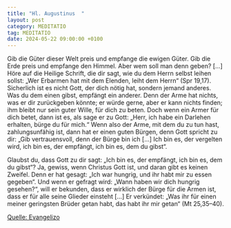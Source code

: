 ```yaml
---
title: "Hl. Augustinus  "
layout: post
category: MEDITATIO
tag: MEDITATIO
date: 2024-05-22 09:00:00 +0100
---
```

Gib die Güter dieser Welt preis und empfange die ewigen Güter. Gib die Erde preis und empfange den Himmel. Aber wem soll man denn geben? […] Höre auf die Heilige Schrift, die dir sagt, wie du dem Herrn selbst leihen sollst: „Wer Erbarmen hat mit dem Elenden, leiht dem Herrn“ (Spr 19,17).<!--more--> Sicherlich ist es nicht Gott, der dich nötig hat, sondern jemand anderes. Was du dem einen gibst, empfängt ein anderer. Denn der Arme hat nichts, was er dir zurückgeben könnte; er würde gerne, aber er kann nichts finden; ihm bleibt nur sein guter Wille, für dich zu beten. Doch wenn ein Armer für dich betet, dann ist es, als sage er zu Gott: „Herr, ich habe ein Darlehen erhalten, bürge du für mich.“ Wenn also der Arme, mit dem du zu tun hast, zahlungsunfähig ist, dann hat er einen guten Bürgen, denn Gott spricht zu dir: „Gib vertrauensvoll, denn der Bürge bin ich […] Ich bin es, der vergelten wird, ich bin es, der empfängt, ich bin es, dem du gibst“.

Glaubst du, dass Gott zu dir sagt: „Ich bin es, der empfängt, ich bin es, dem du gibst“? Ja, gewiss, wenn Christus Gott ist, und daran gibt es keinen Zweifel. Denn er hat gesagt: „Ich war hungrig, und ihr habt mir zu essen gegeben“. Und wenn er gefragt wird: „Wann haben wir dich hungrig gesehen?“, will er bekunden, dass er wirklich der Bürge für die Armen ist, dass er für alle seine Glieder einsteht […] Er verkündet: „Was ihr für einen meiner geringsten Brüder getan habt, das habt ihr mir getan“ (Mt 25,35–40).

[Quelle: Evangelizo](https://evangeliumtagfuertag.org/DE/gospel)